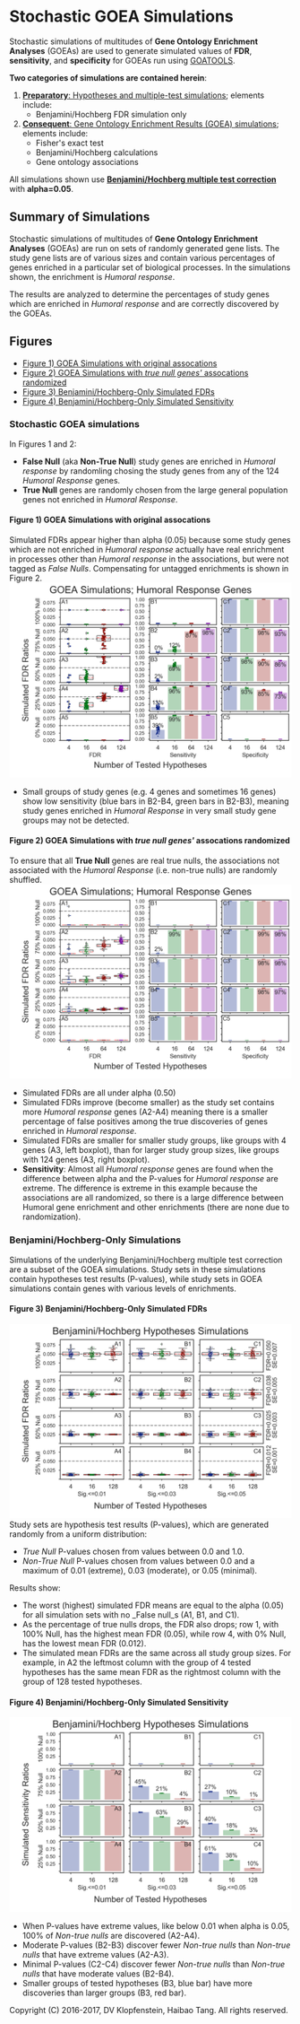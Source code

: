# Stochastic GOEA Simulations
Stochastic simulations of multitudes of **Gene Ontology Enrichment Analyses** (GOEAs)
are used to generate simulated values of **FDR**, **sensitivity**, and **specificity**
for GOEAs run using [GOATOOLS](https://github.com/tanghaibao/goatools).

**Two categories of simulations are contained herein**:
  1. [**Preparatory**: Hypotheses and multiple-test simulations](doc/md/README_bhfdr.md); elements include:    
       * Benjamini/Hochberg FDR simulation only
  2. [**Consequent**: Gene Ontology Enrichment Results (GOEA) simulations](doc/md/README_goea.md); elements include:
       * Fisher's exact test    
       * Benjamini/Hochberg calculations    
       * Gene ontology associations    

All simulations shown use [**Benjamini/Hochberg multiple test correction**](
http://www.stat.purdue.edu/~doerge/BIOINFORM.D/FALL06/Benjamini%20and%20Y%20FDR.pdf)
with **alpha=0.05**.


## Summary of Simulations 
Stochastic simulations of multitudes of **Gene Ontology Enrichment Analyses** (GOEAs) are
run on sets of randomly generated gene lists. The study gene lists are of various sizes
and contain various percentages of genes enriched in a particular set of biological processes.
In the simulations shown, the enrichment is _Humoral response_.

The results are analyzed to determine the percentages of study genes which are enriched in
_Humoral response_ and are correctly discovered by the GOEAs.

## Figures
  * [Figure 1) GOEA Simulations with original assocations](
    #figure-1-goea-simulations-with-original-assocations)
  * [Figure 2) GOEA Simulations with _true null genes'_ assocations randomized](
    #figure-2-goea-simulations-with-true-null-genes-assocations-randomized)
  * [Figure 3) Benjamini/Hochberg-Only Simulated FDRs](
    #figure-3-benjaminihochberg-only-simulated-fdrs)
  * [Figure 4) Benjamini/Hochberg-Only Simulated Sensitivity](
    #figure-4-benjaminihochberg-only-simulated-sensitivity)

### Stochastic GOEA simulations
In Figures 1 and 2:
  * **False Null** (aka **Non-True Null**) study genes are enriched in _Humoral response_
    by randomling chosing the study genes from any of the 124 _Humoral Response_ genes.    
  * **True Null** genes are randomly chosen from the large general population
    genes not enriched in _Humoral Response_.

#### Figure 1) GOEA Simulations with original assocations
Simulated FDRs appear higher than alpha (0.05) because some study genes which are not 
enriched in _Humoral response_ actually have real enrichment in processes other than
_Humoral response_ in the associations, but were not tagged as _False Nulls_.
Compensating for untagged enrichments is shown in Figure 2.
![figure](doc/logs/fig_goea_100to000_004to124_N00050_00020_humoral_rsp.png)
* Small groups of study genes (e.g. 4 genes and sometimes 16 genes) show low sensitivity
  (blue bars in B2-B4, green bars in B2-B3),
  meaning study genes enriched in _Humoral Response_ in very small study gene groups may not be detected.

#### Figure 2) GOEA Simulations with _true null genes'_ assocations randomized
To ensure that all **True Null** genes are real true nulls, the associations 
not associated with the _Humoral Response_ (i.e. non-true nulls) are randomly shuffled.
![figure](doc/logs/fig_goea_rnd_100to000_004to124_N00100_00030_humoral_rsp.png)
* Simulated FDRs are all under alpha (0.50)    
* Simulated FDRs improve (become smaller) as the study set contains more _Humoral response_ genes (A2-A4)
  meaning there is a smaller percentage of false positives among the true discoveries of genes 
  enriched in _Humoral response_.    
* Simulated FDRs are smaller for smaller study groups, like groups with 4 genes (A3, left boxplot),
  than for larger study group sizes, like groups with 124 genes (A3, right boxplot).
* **Sensitivity**: Almost all _Humoral response_ genes are found when the difference between alpha and the 
  P-values for _Humoral response_ are extreme. The difference is extreme in this example because the 
  associations are all randomized, so there is a large difference between Humoral gene enrichment and
  other enrichments (there are none due to randomization).    

### Benjamini/Hochberg-Only Simulations
Simulations of the underlying Benjamini/Hochberg multiple test correction are a subset
of the GOEA simulations.
Study sets in these simulations contain hypotheses test results (P-values), while
study sets in GOEA simulations contain genes with various levels of enrichments.

#### Figure 3) Benjamini/Hochberg-Only Simulated FDRs
![FDR results](doc/logs/fig_hypoth_100to025_01to05_004to128_N00100_01000_fdr_actual.png)
Study sets are hypothesis test results (P-values), which are generated randomly from a
uniform distribution:
  * _True Null_ P-values chosen from values between 0.0 and 1.0.    
  * _Non-True Null_ P-values chosen from values between 0.0 and a maximum of
    0.01 (extreme), 0.03 (moderate), or 0.05 (minimal).

Results show:
  * The worst (highest) simulated FDR means are equal to the alpha (0.05)
    for all simulation sets with no _False null_s (A1, B1, and C1).    
  * As the percentage of true nulls drops, the FDR also drops;
    row 1, with 100% Null, has the highest mean FDR (0.05), while
    row 4, with 0% Null, has the lowest mean FDR (0.012).
  * The simulated mean FDRs are the same across all study group sizes. For example, in A2
    the leftmost column with the group of 4 tested hypotheses has the same mean FDR as
    the rightmost column with the group of 128 tested hypotheses.

#### Figure 4) Benjamini/Hochberg-Only Simulated Sensitivity
![Sensitivity results](doc/logs/fig_hypoth_100to025_01to05_004to128_N00100_01000_sensitivity.png)
* When P-values have extreme values, like below 0.01 when alpha is 0.05, 100% of _Non-true nulls_
  are discovered (A2-A4).
* Moderate P-values (B2-B3) discover fewer _Non-true nulls_ than _Non-true nulls_ that have extreme values (A2-A3).
* Minimal P-values (C2-C4) discover fewer _Non-true nulls_ than _Non-true nulls_ that have moderate values (B2-B4).
* Smaller groups of tested hypotheses (B3, blue bar) have more discoveries than larger groups (B3, red bar).

Copyright (C) 2016-2017, DV Klopfenstein, Haibao Tang. All rights reserved.
